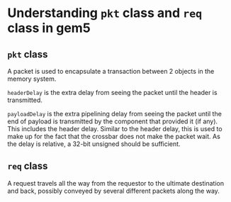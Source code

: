 # Understanding `pkt` class and `req` class in gem5

## `pkt` class

A packet is used to encapsulate a transaction between 2 objects in the memory system.

`headerDelay` is the extra delay from seeing the packet until the header is transmitted. 

`payloadDelay` is the extra pipelining delay from seeing the packet until the end of
payload is transmitted by the component that provided it (if any). This includes the
header delay. Similar to the header delay, this is used to make up for the fact that the
crossbar does not make the packet wait. As the delay is relative, a 32-bit unsigned
should be sufficient. 

## `req` class

A request travels all the way from the requestor to the ultimate destination and back,
possibly conveyed by several different packets along the way.
